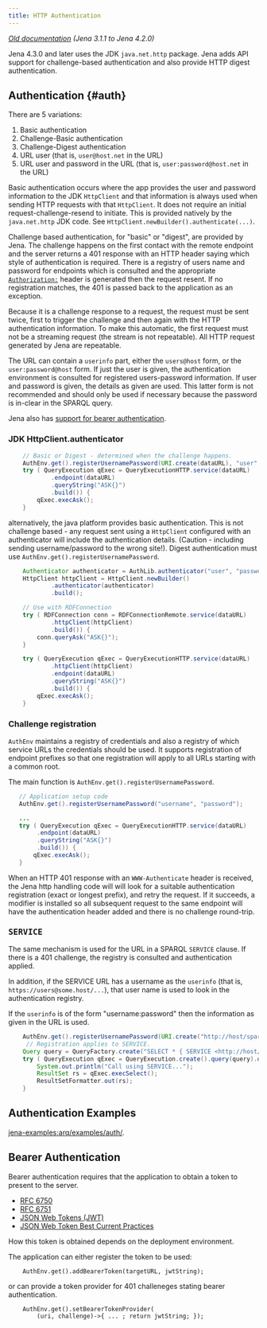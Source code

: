 ```yaml
---
title: HTTP Authentication
---
```


<i>[Old documentation](../archive/versions/http-auth-old.html) (Jena 3.1.1 to Jena 4.2.0)</i>

Jena 4.3.0 and later uses the JDK `java.net.http` package. Jena adds API support
for challenge-based authentication and also provide HTTP digest authentication.

## Authentication {#auth}

There are 5 variations:

1. Basic authentication
2. Challenge-Basic authentication
3. Challenge-Digest authentication
4. URL user (that is, `user@host.net` in the URL)
5. URL user and password in the URL (that is, `user:password@host.net` in the URL)

Basic authentication occurs where the app provides the user and password
information to the JDK `HttpClient` and that information is always used when
sending HTTP requests with that `HttpClient`. It does not require an initial
request-challenge-resend to initiate. This is provided natively by the `java.net.http`
JDK code. See `HttpClient.newBuilder().authenticate(...)`.

Challenge based authentication, for "basic" or "digest", are provided by Jena.
The challenge happens on the first contact with the remote endpoint and the
server returns a 401 response with an HTTP header saying which style of
authentication is required. There is a registry of users name and password for
endpoints which is consulted and the appropriate
[`Authorization:`](https://developer.mozilla.org/en-US/docs/Web/HTTP/Headers/Authorization)
header is generated then the request resent. If no registration matches, the 401
is passed back to the application as an exception.

Because it is a challenge response to a request, the request must be sent twice,
first to trigger the challenge and then again with the HTTP authentication
information.  To make this automatic, the first request must not be a streaming
request (the stream is not repeatable). All HTTP request generated by Jena are
repeatable.

The URL can contain a `userinfo` part, either the `users@host` form, or the
`user:password@host` form.  If just the user is given, the authentication
environment is consulted for registered users-password information. If user and
password is given, the details as given are used. This latter form is not
recommended and should only be used if necessary because the password is
in-clear in the SPARQL query.

Jena also has [support for bearer authentication](#bearer-authentication).

### JDK HttpClient.authenticator

```java
    // Basic or Digest - determined when the challenge happens.
    AuthEnv.get().registerUsernamePassword(URI.create(dataURL), "user", "password");
    try ( QueryExecution qExec = QueryExecutionHTTP.service(dataURL)
            .endpoint(dataURL)
            .queryString("ASK{}")
            .build()) {
        qExec.execAsk();
    }
```

alternatively, the java platform provides basic authentication. 
This is not challenge based - any request sent using a `HttpClient` configured 
with an authenticator will include the authentication details. 
(Caution - including sending username/password to the wrong site!).
Digest authentication must use `AuthEnv.get().registerUsernamePassword`.

```java
    Authenticator authenticator = AuthLib.authenticator("user", "password");
    HttpClient httpClient = HttpClient.newBuilder()
            .authenticator(authenticator)
            .build();
```

```java
    // Use with RDFConnection      
    try ( RDFConnection conn = RDFConnectionRemote.service(dataURL)
            .httpClient(httpClient)
            .build()) {
        conn.queryAsk("ASK{}");
    }
```

```java
    try ( QueryExecution qExec = QueryExecutionHTTP.service(dataURL)
            .httpClient(httpClient)
            .endpoint(dataURL)
            .queryString("ASK{}")
            .build()) {
        qExec.execAsk();
    }
```

### Challenge registration

`AuthEnv` maintains a registry of credentials and also a registry of which service URLs
the credentials should be used. It supports registration of endpoint prefixes so that one
registration will apply to all URLs starting with a common root.

The main function is `AuthEnv.get().registerUsernamePassword`.

```java
   // Application setup code 
   AuthEnv.get().registerUsernamePassword("username", "password");
```

```java
   ...
   try ( QueryExecution qExec = QueryExecutionHTTP.service(dataURL)
        .endpoint(dataURL)
        .queryString("ASK{}")
        .build()) {
       qExec.execAsk();
   }
```

When an HTTP 401 response with an `WWW-Authenticate` header is received, the Jena http handling code
will will look for a suitable authentication registration (exact or longest prefix), and retry the
request. If it succeeds, a modifier is installed so all subsequent request to the same endpoint will
have the authentication header added and there is no challenge round-trip.

### <tt>SERVICE</tt>

The same mechanism is used for the URL in a SPARQL `SERVICE` clause.  If there is a 401 challenge,
the registry is consulted and authentication applied.

In addition, if the SERVICE URL has a username as the `userinfo` (that is, `https://users@some.host/...`),
that user name is used to look in the authentication registry.

If the `userinfo` is of the form "username:password" then the information as given in the URL is
used.

```java
    AuthEnv.get().registerUsernamePassword(URI.create("http://host/sparql"), "u", "p");
     // Registration applies to SERVICE.
    Query query = QueryFactory.create("SELECT * { SERVICE <http://host/sparql> { ?s ?p ?o } }");
    try ( QueryExecution qExec = QueryExecution.create().query(query).dataset(...).build() ) {
        System.out.println("Call using SERVICE...");
        ResultSet rs = qExec.execSelect();
        ResultSetFormatter.out(rs);
    }
```

## Authentication Examples

[jena-examples:arq/examples/auth/](https://github.com/apache/jena/tree/main/jena-examples/src/main/java/arq/examples/auth).

## Bearer Authentication

Bearer authentication requires that the application to obtain a token to present
to the server.

* [RFC 6750](https://tools.ietf.org/html/rfc6750)
* [RFC 6751](https://tools.ietf.org/html/rfc6751)
* [JSON Web Tokens (JWT)](https://tools.ietf.org/html/rfc7519)
* [JSON Web Token Best Current Practices](https://tools.ietf.org/html/rfc8725)

How this token is obtained depends on the deployment environment. 

The application can either register the token to be used:

```
    AuthEnv.get().addBearerToken(targetURL, jwtString);
```

or can provide a token provider for 401 challeneges stating bearer authentication.

```
    AuthEnv.get().setBearerTokenProvider( 
        (uri, challenge)->{ ... ; return jwtString; });
```
